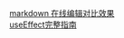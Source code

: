 [markdown 在线编辑对比效果](https://markdowneditor.cn/)  
[useEffect完整指南](https://overreacted.io/zh-hans/a-complete-guide-to-useeffect/)  
